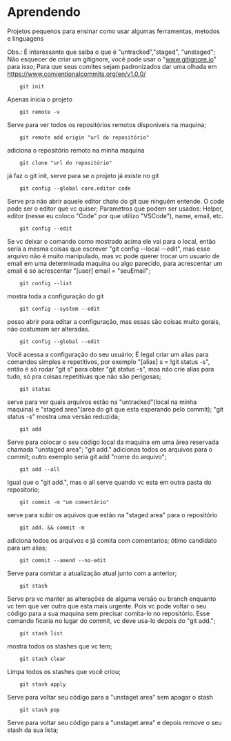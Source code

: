 # Aprendendo
Projetos pequenos para ensinar como usar algumas ferramentas, metodos e linguagens

Obs.: É interessante que saiba o que é "untracked","staged", "unstaged";
Não esquecer de criar um gitignore, você pode usar o "www.gitignore.io"
para isso;
Para que seus comites sejam padronizados dar uma olhada em  
https://www.conventionalcommits.org/en/v1.0.0/

		git init
Apenas inicia o projeto
		
		git remote -v
Serve para ver todos os repositórios remotos disponiveis na maquina;

		git remote add origin "url do repositório"
adiciona o repositório remoto na minha maquina

		git clone "url do repositório"
já faz o git init, serve para se o projeto já existe no git

		git config --global core.editor code
Serve pra não abrir aquele editor chato do git que ninguém entende. 
O code pode ser o editor que vc quiser; Parametros que podem ser usados:
Helper, editor (nesse eu coloco "Code" por que utilizo "VSCode"), name, 
email, etc.
		
		git config --edit
Se vc deixar o comando como mostrado acima ele vai para o local, então 
sería a mesma coisas que escrever "git config --local --edit", mas esse
arquivo não é muito manipulado, mas vc pode querer trocar um usuario  de 
email em uma determinada maquina ou algo parecido, para acrescentar um 
email é só acrescentar "[user] email = "seuEmail";
		
		git config --list
mostra toda a configuração do git

		git config --system --edit
posso abrir para editar a configuração, mas essas são coisas muito gerais, 
não costumam ser alteradas.

		git config --global --edit
Você acessa a configuração do seu usuário;
É legal criar um alias para comandos simples e repetitivos, por exemplo
"[alias] s = !git status -s", então é só rodar "git s" para obter 
"git status -s", mas não crie alias para tudo, só pra coisas repetitivas 
que não são perigosas;

		git status
serve para ver quais arquivos estão na "untracked"(local na minha maquina) 
e "staged area"(area do git que esta esperando pelo commit);
"git status -s" mostra uma versão reduzida;
		
		git add
Serve para colocar o seu código local da maquina em uma área reservada chamada
"unstaged area";
"git add." adicionas todos os arquivos para o commit; outro exemplo seria
git add "nome do arquivo";

		git add --all
Igual que o "git add.", mas o all serve quando vc esta em outra pasta do 
repositorio;

		git commit -m "um comentário"
serve para subir os aquivos que estão na "staged area" para o repositório

		git add. && commit -m
adiciona todos os arquivos e já comita com comentarios; ótimo candidato para
um alias;
		
		git commit --amend --no-edit
Serve para comitar a atualização atual junto com a anterior;

		git stash
Serve pra vc manter as alterações de alguma versão ou branch enquanto vc tem
que ver outra que esta mais urgente. Pois vc pode voltar o seu código para a 
sua maquina sem precisar comita-lo no repositório. Esse comando ficaria no 
lugar do commit, vc deve usa-lo depois do "git add.";

		git stash list
mostra todos os stashes que vc tem;

		git stash clear
Limpa todos os stashes que você criou;
		
		git stash apply
Serve para voltar seu código para a "unstaget area" sem apagar o stash

		git stash pop
Serve para voltar seu código para a "unstaget area" e depois remove o seu 
stash da sua lista;
